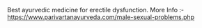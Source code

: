 Best ayurvedic medicine for erectile dysfunction. More Info :-  https://www.parivartanayurveda.com/male-sexual-problems.php